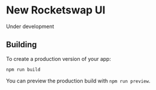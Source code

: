 # New Rocketswap UI
Under development

## Building

To create a production version of your app:

```bash
npm run build
```

You can preview the production build with `npm run preview`.

